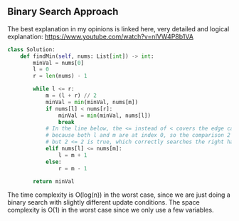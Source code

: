 ## Binary Search Approach
The best explanation in my opinions is linked here, very detailed and logical explanation: https://www.youtube.com/watch?v=nIVW4P8b1VA
``` python
class Solution:
    def findMin(self, nums: List[int]) -> int:
        minVal = nums[0]
        l = 0
        r = len(nums) - 1

        while l <= r:
            m = (l + r) // 2
            minVal = min(minVal, nums[m])
            if nums[l] < nums[r]:
                minVal = min(minVal, nums[l])
                break
            # In the line below, the <= instead of < covers the edge case for [2,1]
            # because both l and m are at index 0, so the comparison 2 < 2 is false
            # but 2 <= 2 is true, which correctly searches the right half
            elif nums[l] <= nums[m]:
                l = m + 1
            else:
                r = m - 1

        return minVal
```
The time complexity is O(log(n)) in the worst case, since we are just doing a binary search with slightly different update conditions. The space complexity is O(1) in the worst case since we only use a few variables.